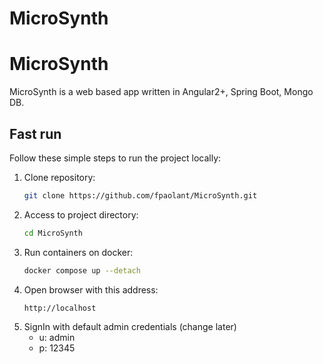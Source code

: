 # MicroSynth #

# MicroSynth

MicroSynth is a web based app written in Angular2+, Spring Boot, Mongo DB.

## Fast run

Follow these simple steps to run the project locally:

1. Clone repository:
   ```bash
   git clone https://github.com/fpaolant/MicroSynth.git

2. Access to project directory:
   ```bash
   cd MicroSynth

3. Run containers on docker:
   ```bash
   docker compose up --detach

4. Open browser with this address:
   ```bash
   http://localhost

5. SignIn with default admin credentials (change later)
    - u: admin
    - p: 12345

